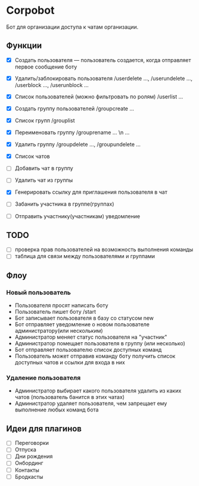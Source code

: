 # Corpobot

Бот для организации доступа к чатам организации.

## Функции

- [x] Создать пользователя — пользователь создается, когда отправляет первое сообщение боту
- [x] Удалить/заблокировать пользователя /userdelete ..., /userundelete ..., /userblock ..., /userunblock ...
- [x] Список пользователей (можно фильтровать по ролям) /userlist ...

- [x] Создать группу пользователей /groupcreate ...
- [x] Список групп /grouplist
- [x] Переименовать группу /grouprename ... \n ...
- [x] Удалить группу /groupdelete ..., /groupundelete ...

- [x] Список чатов
- [ ] Добавить чат в группу
- [ ] Удалить чат из группы

- [x] Генерировать ссылку для приглашения пользователя в чат
- [ ] Забанить участника в группе(группах)

- [ ] Отправить участнику(участникам) уведомление

## TODO

- [ ] проверка прав пользователей на возможность выполнения команды
- [ ] таблица для связи между пользователями и группами

## Флоу

### Новый пользователь

- Пользователя просят написать боту
- Пользователь пишет боту /start
- Бот записывает пользователя в базу со статусом new
- Бот отправляет уведомление о новом пользователе администратору(или нескольким)
- Администратор меняет статус пользователя на "участник"
- Администратор помещает пользователя в группу (или несколько)
- Бот отправляет пользователю список доступных команд
- Пользователь может отправив команду боту получить список доступных чатов и ссылки для входа в них

### Удаление пользователя

- Администратор выбирает какого пользователя удалить из каких чатов (пользователь банится в этих чатах)
- Администратор удаляет пользователя, чем запрещает ему выполнение любых команд бота

## Идеи для плагинов
- [ ] Переговорки
- [ ] Отпуска
- [ ] Дни рождения
- [ ] Онбординг
- [ ] Контакты
- [ ] Бродкасты
